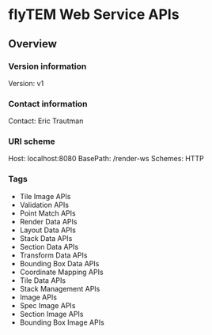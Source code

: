 # flyTEM Web Service APIs

## Overview
### Version information
Version: v1

### Contact information
Contact: Eric Trautman

### URI scheme
Host: localhost:8080
BasePath: /render-ws
Schemes: HTTP

### Tags

* Tile Image APIs
* Validation APIs
* Point Match APIs
* Render Data APIs
* Layout Data APIs
* Stack Data APIs
* Section Data APIs
* Transform Data APIs
* Bounding Box Data APIs
* Coordinate Mapping APIs
* Tile Data APIs
* Stack Management APIs
* Image APIs
* Spec Image APIs
* Section Image APIs
* Bounding Box Image APIs


